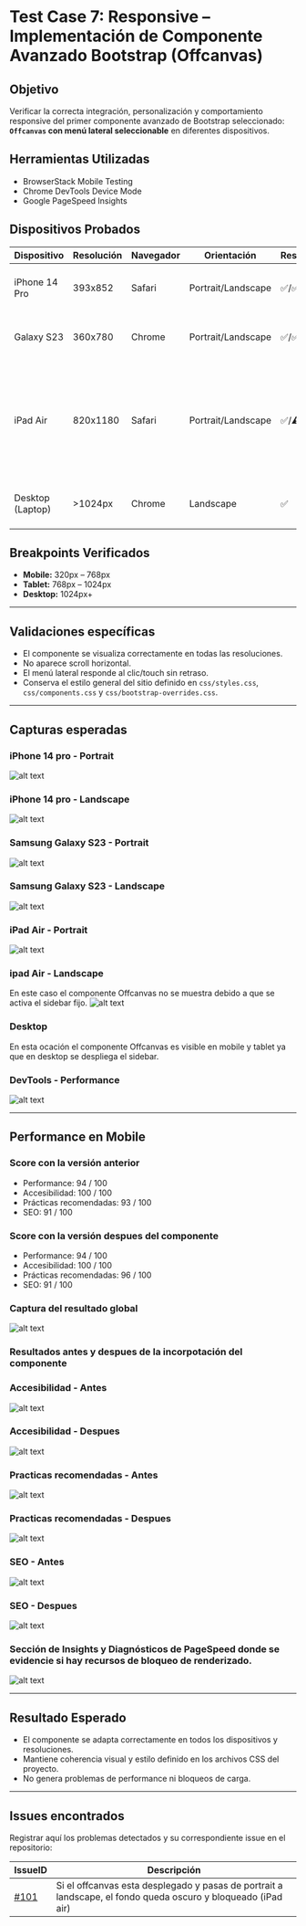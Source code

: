 # Test Case 7: Responsive – Implementación de Componente Avanzado Bootstrap (Offcanvas)

## Objetivo
Verificar la correcta integración, personalización y comportamiento responsive del primer componente avanzado de Bootstrap seleccionado: __`Offcanvas` con menú lateral seleccionable__ en diferentes dispositivos.  

## Herramientas Utilizadas
- BrowserStack Mobile Testing  
- Chrome DevTools Device Mode  
- Google PageSpeed Insights  

## Dispositivos Probados
| Dispositivo       | Resolución | Navegador | Orientación         | Resultado | Detalle |
|-------------------|------------|-----------|---------------------|-----------|---------|
| iPhone 14 Pro     | 393x852    | Safari    | Portrait/Landscape  | ✅/✅ | Visualización correcta en ambas orientaciones |
| Galaxy S23        | 360x780    | Chrome    | Portrait/Landscape  | ✅/✅ | Visualización correcta en ambas orientaciones |
| iPad Air          | 820x1180   | Safari    | Portrait/Landscape  | ✅/⚠️ | Si el offcanvas esta desplegado y pasas de portrait a landscape, el fondo queda oscuro y bloqueado |
| Desktop (Laptop)  | >1024px    | Chrome    | Landscape           | ✅ | El offcanvas se despliega en mobile y tablet |

## Breakpoints Verificados
- **Mobile:** 320px – 768px  
- **Tablet:** 768px – 1024px  
- **Desktop:** 1024px+  

---

## Validaciones específicas
- El componente se visualiza correctamente en todas las resoluciones.  
- No aparece scroll horizontal.  
- El menú lateral responde al clic/touch sin retraso.  
- Conserva el estilo general del sitio definido en `css/styles.css`, `css/components.css` y `css/bootstrap-overrides.css`.  

---

## Capturas esperadas

### iPhone 14 pro - Portrait  
![alt text](..\03-testing\imagenes\test-case-7\1-iphone14pro-portrait.png)

### iPhone 14 pro - Landscape  
![alt text](..\03-testing\imagenes\test-case-7\2-iphone14pro-landscape.png)

### Samsung Galaxy S23 - Portrait  
![alt text](..\03-testing\imagenes\test-case-7\3-samsungS23-portrait.png)

### Samsung Galaxy S23 - Landscape  
![alt text](..\03-testing\imagenes\test-case-7\4-samsungS23-landscape.png)

### iPad Air - Portrait  
![alt text](..\03-testing\imagenes\test-case-7\5-ipadair-portrait.png)

### ipad Air - Landscape
En este caso el componente Offcanvas no se muestra debido a que se activa el sidebar fijo.
![alt text](..\03-testing\imagenes\test-case-7\5.1-ipadair-landscape.png)

### Desktop  
En esta ocación el componente Offcanvas es visible en mobile y tablet ya que en desktop se despliega el sidebar.

### DevTools - Performance
![alt text](..\03-testing\imagenes\test-case-7\6-devtools-performance.png)

---

## Performance en Mobile

### Score con la versión anterior
- Performance: 94 / 100  
- Accesibilidad: 100 / 100  
- Prácticas recomendadas: 93 / 100  
- SEO: 91 / 100  

### Score con la versión despues del componente
- Performance: 94 / 100  
- Accesibilidad: 100 / 100  
- Prácticas recomendadas: 96 / 100  
- SEO: 91 / 100 

### Captura del resultado global
![alt text](..\03-testing\imagenes\test-case-7\7-pagespeed-resultado-global.png)

### Resultados antes y despues de la incorpotación del componente 

### Accesibilidad - Antes
![alt text](..\03-testing\imagenes\test-case-7\8.1-pagespeed-accesibilidad-antes.png)

### Accesibilidad - Despues
![alt text](..\03-testing\imagenes\test-case-7\8.2-pagespeed-accesibilidad-despues.png)

### Practicas recomendadas - Antes
![alt text](..\03-testing\imagenes\test-case-7\9.1-pagespeed-practicas-recomendadas-antes.png)

### Practicas recomendadas - Despues
![alt text](..\03-testing\imagenes\test-case-7\9.2-pagespeed-practicas-recomendadas-despues.png)

### SEO - Antes
![alt text](..\03-testing\imagenes\test-case-7\10.1-pagespeed-seo-antes.png)

### SEO - Despues
![alt text](..\03-testing\imagenes\test-case-7\10.2-pagespeed-seo-despues.png)


### Sección de Insights y Diagnósticos de PageSpeed donde se evidencie si hay recursos de bloqueo de renderizado.
![alt text](..\03-testing\imagenes\test-case-7\11-pagespeed-insigths-diagnstico.png)  

---

## Resultado Esperado
- El componente se adapta correctamente en todos los dispositivos y resoluciones.  
- Mantiene coherencia visual y estilo definido en los archivos CSS del proyecto.  
- No genera problemas de performance ni bloqueos de carga.  

---

## Issues encontrados
Registrar aquí los problemas detectados y su correspondiente issue en el repositorio:  

| IssueID | Descripción |
|---------|-------------|
| [#101](https://github.com/tu-org/tu-repo/issues/101) | Si el offcanvas esta desplegado y pasas de portrait a landscape, el fondo queda oscuro y bloqueado (iPad air) |